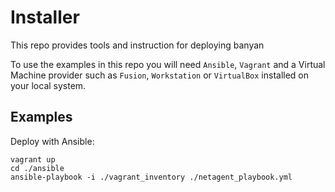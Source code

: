# Installer

This repo provides tools and instruction for deploying banyan

To use the examples in this repo you will need `Ansible`, `Vagrant` and a Virtual Machine provider such as `Fusion`, `Workstation` or `VirtualBox` installed on your local system.

## Examples

Deploy with Ansible:
```
vagrant up
cd ./ansible
ansible-playbook -i ./vagrant_inventory ./netagent_playbook.yml
```